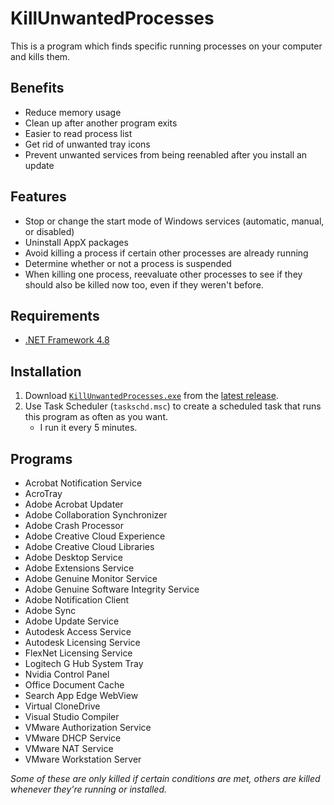 KillUnwantedProcesses
===

This is a program which finds specific running processes on your computer and kills them.

## Benefits
- Reduce memory usage
- Clean up after another program exits
- Easier to read process list
- Get rid of unwanted tray icons
- Prevent unwanted services from being reenabled after you install an update

## Features
- Stop or change the start mode of Windows services (automatic, manual, or disabled)
- Uninstall AppX packages
- Avoid killing a process if certain other processes are already running
- Determine whether or not a process is suspended
- When killing one process, reevaluate other processes to see if they should also be killed now too, even if they weren't before.

## Requirements
- [.NET Framework 4.8](https://dotnet.microsoft.com/download/dotnet-framework)

## Installation
1. Download [`KillUnwantedProcesses.exe`](https://github.com/Aldaviva/KillUnwantedProcesses/releases/latest/download/KillUnwantedProcesses.exe) from the [latest release](https://github.com/Aldaviva/KillUnwantedProcesses/releases/latest/).
1. Use Task Scheduler (`taskschd.msc`) to create a scheduled task that runs this program as often as you want.
    - I run it every 5 minutes.

## Programs
- Acrobat Notification Service
- AcroTray
- Adobe Acrobat Updater
- Adobe Collaboration Synchronizer
- Adobe Crash Processor
- Adobe Creative Cloud Experience
- Adobe Creative Cloud Libraries
- Adobe Desktop Service
- Adobe Extensions Service
- Adobe Genuine Monitor Service
- Adobe Genuine Software Integrity Service
- Adobe Notification Client
- Adobe Sync
- Adobe Update Service
- Autodesk Access Service
- Autodesk Licensing Service
- FlexNet Licensing Service
- Logitech G Hub System Tray
- Nvidia Control Panel
- Office Document Cache
- Search App Edge WebView
- Virtual CloneDrive
- Visual Studio Compiler
- VMware Authorization Service
- VMware DHCP Service
- VMware NAT Service
- VMware Workstation Server

*Some of these are only killed if certain conditions are met, others are killed whenever they're running or installed.*